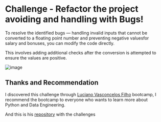 # Challenge - Refactor the project avoiding and handling with Bugs!
To resolve the identified bugs — handling invalid inputs that cannot be converted to a floating point number and preventing negative values ​​for salary and bonuses, you can modify the code directly. 

This involves adding additional checks after the conversion is attempted to ensure the values ​​are positive.

![image](/challenges/try_except_challenge.py/pics/challenge_pics.png)

## Thanks and Recommendation

I discovered this challenge through [Luciano Vasconcelos Filho](https://www.linkedin.com/in/lucianovasconcelosf/) bootcamp, I recommend the bootcamp to everyone who wants to learn more about Python and Data Engineering.

And this is his [repository](https://github.com/lvgalvao/One-Billion-Row-Challenge-Python) with the challenges